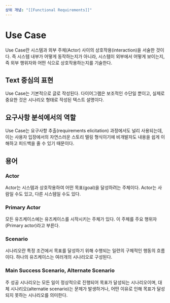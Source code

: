 ```yaml
---
상위 개념: "[[Functional Requirements]]"
---
```

# Use Case
Use Case란 시스템과 외부 주체(Actor) 사이의 상호작용(interaction)을 서술한 것이다. 즉 시스템 내부가 어떻게 동작하는지가 아니라, 시스템이 외부에서 어떻게 보이는지, 즉 외부 행위자와 어떤 식으로 상호작용하는지를 기술한다.

## Text 중심의 표현
Use Case는 기본적으로 글로 작성된다. 다이어그램은 보조적인 수단일 뿐이고, 실제로 중요한 것은 시나리오 형태로 작성된 텍스트 설명이다.

## 요구사항 분석에서의 역할
Use Case는 요구사항 추출(requirements elicitation) 과정에서도 널리 사용되는데, 이는 사용자 입장에서의 자연스러운 스토리 텔링 형식이기에 비개발자도 내용을 쉽게 이해하고 피드백을 줄 수 있기 때문이다.

## 용어

### Actor
Actor는 시스템과 상호작용하여 어떤 목표(goal)을 달성하려는 주체이다. Actor는 사람일 수도 있고, 다른 시스템일 수도 있다.

### Primary Actor
모든 유즈케이스에는 유즈케이스를 시작시키는 주체가 있다. 이 주체를 주요 행위자(Primary actor)라고 부른다.

### Scenario
시나리오란 특정 조건에서 목표를 달성하기 위해 수행되는 일련의 구체적인 행동의 흐름이다. 하나의 유즈케이스는 여러개의 시나리오로 구성된다.

### Main Success Scenario, Alternate Scenario
주 성공 시나리오는 모든 일이 정상적으로 진행되어 목표가 달성되는 시나리오이며, 대체 시나리오(alternatie scenario)는 문제가 발생하거나, 어떤 이유로 인해 목표가 달성되지 못하는 시나리오를 의미한다.